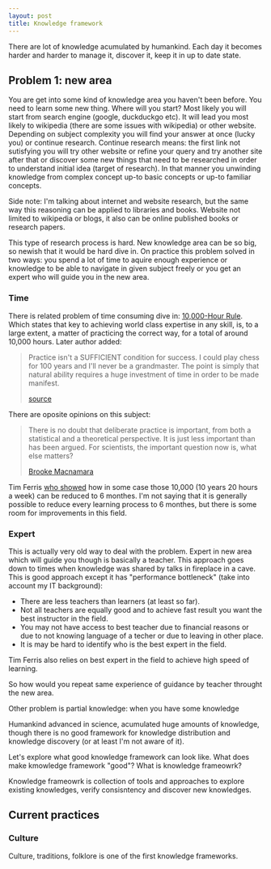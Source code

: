 ```yaml
---
layout: post
title: Knowledge framework
---
```


There are lot of knowledge acumulated by humankind. Each day it becomes harder and harder to manage it, discover it, keep it in up to date state.

## Problem 1: new area

You are get into some kind of knowledge area you haven't been before. You need to learn some new thing. Where will you start? Most likely you will start from search engine (google, duckduckgo etc). It will lead you most likely to wikipedia (there are some issues with wikipedia) or other website. Depending on subject complexity you will find your answer at once (lucky you) or continue research. Continue research means: the first link not sutisfying you will try other website or refine your query and try another site after that or discover some new things that need to be researched in order to understand initial idea (target of research). In that manner you unwinding knowledge from complex concept up-to basic concepts or up-to familiar concepts.

Side note: I'm talking about internet and website research, but the same way this reasoning can be applied to libraries and books. Website not limited to wikipedia or blogs, it also can be online published books or research papers.

This type of research process is hard. New knowledge area can be so big, so newish that it would be hard dive in. On practice this problem solved in two ways: you spend a lot of time to aquire enough experience or knowledge to be able to navigate in given subject freely or you get an expert who will guide you in the new area.

### Time

There is related problem of time consuming dive in: [10,000-Hour Rule](https://en.wikipedia.org/wiki/Outliers_(book)). Which states that key to achieving world class expertise in any skill, is, to a large extent, a matter of practicing the correct way, for a total of around 10,000 hours. Later author added:

> Practice isn't a SUFFICIENT condition for success. I could play chess for 100 years and I'll never be a grandmaster. The point is simply that natural ability requires a huge investment of time in order to be made manifest.
>
> [source](https://www.reddit.com/r/IAmA/comments/2740ct/hi_im_malcolm_gladwell_author_of_the_tipping/chx6ku3)

There are oposite opinions on this subject:

>There is no doubt that deliberate practice is important, from both a statistical and a theoretical perspective. It is just less important than has been argued. For scientists, the important question now is, what else matters?
>
> [Brooke Macnamara](http://www.businessinsider.com/new-study-destroys-malcolm-gladwells-10000-rule-2014-7)

Tim Ferris [who showed](http://genius.com/Tim-ferriss-what-about-the-10000-hour-rule-annotated) how in some case those 10,000 (10 years 20 hours a week) can be reduced to 6 monthes. I'm not saying that it is generally possible to reduce every learning process to 6 monthes, but there is some room for improvements in this field.

### Expert

This is actually very old way to deal with the problem. Expert in new area which will guide you though is basically a teacher. This approach goes down to times when knowledge was shared by talks in fireplace in a cave. This is good approach except it has "performance bottleneck" (take into account my IT background):

 - There are less teachers than learners (at least so far).
 - Not all teachers are equally good and to achieve fast result you want the best instructor in the field.
 - You may not have access to best teacher due to financial reasons or due to not knowing language of a techer or due to leaving in other place.
 - It is may be hard to identify who is the best expert in the field.

Tim Ferris also relies on best expert in the field to achieve high speed of learning.

So how would you repeat same experience of guidance by teacher throught the new area.











Other problem is partial knowledge: when you have some knowledge






Humankind advanced in science, acumulated huge amounts of knowledge, though there is no good framework for knowledge distribution and knowledge discovery (or at least I'm not aware of it).

Let's explore what good knowledge framework can look like. What does make kmowledge framework "good"? What is knowledge frameowrk?

Knowledge frameowrk is collection of tools and approaches to explore existing knowledges, verify consisntency and discover new knowledges.

## Current practices

### Culture

Culture, traditions, folklore is one of the first knowledge frameworks.
